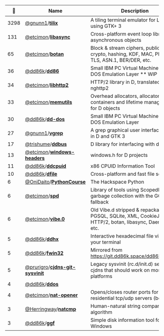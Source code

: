 |:star2: | Name | Description | 🌍|
|---|---|---|---|
|3298|[@gnunn1](https://github.com/gnunn1)/[**tilix**](https://github.com/gnunn1/tilix)|A tiling terminal emulator for Linux using GTK+ 3|[:arrow_upper_right:](https://gnunn1.github.io/tilix-web)|
|131|[@etcimon](https://github.com/etcimon)/[**libasync**](https://github.com/etcimon/libasync)|Cross-platform event loop library of asynchronous objects||
|65|[@etcimon](https://github.com/etcimon)/[**botan**](https://github.com/etcimon/botan)|Block & stream ciphers, public key crypto, hashing, KDF, MAC, PKCS, TLS, ASN.1, BER/DER, etc.||
|36|[@dd86k](https://github.com/dd86k)/[**dd86**](https://github.com/dd86k/dd86)|Small IBM PC Virtual Machine and DOS Emulation Layer ** WIP **|[:arrow_upper_right:](https://git.dd86k.space/dd86k/dd86)|
|34|[@etcimon](https://github.com/etcimon)/[**libhttp2**](https://github.com/etcimon/libhttp2)|HTTP/2 library in D, translated from nghttp2||
|33|[@etcimon](https://github.com/etcimon)/[**memutils**](https://github.com/etcimon/memutils)|Overhead allocators, allocator-aware containers and lifetime management for D objects||
|30|[@dd86k](https://github.com/dd86k)/[**dd-dos**](https://github.com/dd86k/dd-dos)|Small IBM PC Virtual Machine and DOS Emulation Layer|[:arrow_upper_right:](https://git.dd86k.space/dd86k/dd-dos)|
|27|[@gnunn1](https://github.com/gnunn1)/[**vgrep**](https://github.com/gnunn1/vgrep)|A grep graphical user interface written in D and GTK 3||
|17|[@trishume](https://github.com/trishume)/[**ddbus**](https://github.com/trishume/ddbus)|D library for interfacing with dbus||
|13|[@etcimon](https://github.com/etcimon)/[**windows-headers**](https://github.com/etcimon/windows-headers)|windows.h for D projects||
|11|[@dd86k](https://github.com/dd86k)/[**ddcpuid**](https://github.com/dd86k/ddcpuid)|x86 CPUID Information Tool|[:arrow_upper_right:](https://git.dd86k.space/dd86k/ddcpuid)|
|10|[@dd86k](https://github.com/dd86k)/[**dfile**](https://github.com/dd86k/dfile)|Cross-platform and fast file scanner||
|6|[@OniDaito](https://github.com/OniDaito)/[**PythonCourse**](https://github.com/OniDaito/PythonCourse)|The Hackspace Python|[:arrow_upper_right:](http://www.section9.co.uk)|
|6|[@etcimon](https://github.com/etcimon)/[**spd**](https://github.com/etcimon/spd)|Library of tools using ScopedPool RAII garbage collection with the GC as fallback||
|6|[@etcimon](https://github.com/etcimon)/[**vibe.0**](https://github.com/etcimon/vibe.0)|Old Vibe.d stripped & repackaged with PGSQL, SQLite, XML, CookieJar, HTTP/2, botan, libasync, Daemonize, etc.||
|5|[@dd86k](https://github.com/dd86k)/[**ddhx**](https://github.com/dd86k/ddhx)|Interactive hexadecimal file viewer for your terminal|[:arrow_upper_right:](https://git.dd86k.space/dd86k/ddhx)|
|5|[@dd86k](https://github.com/dd86k)/[**fwin32**](https://github.com/dd86k/fwin32)|Mirrored from https://git.dd86k.space/dd86k/fwin32||
|5|[@prurigro](https://github.com/prurigro)/[**cjdns-git-sysvinit**](https://github.com/prurigro/cjdns-git-sysvinit)|Legacy sysvinit (rc.d/init.d) service for cjdns that should work on most platforms||
|4|[@dd86k](https://github.com/dd86k)/[**ddos**](https://github.com/dd86k/ddos)|||
|4|[@etcimon](https://github.com/etcimon)/[**nat-opener**](https://github.com/etcimon/nat-opener)|Opens/closes router ports for residential tcp/udp servers (beta)||
|3|[@Herringway](https://github.com/Herringway)/[**natcmp**](https://github.com/Herringway/natcmp)|Human-natural string comparison algorithm||
|3|[@dd86k](https://github.com/dd86k)/[**ggf**](https://github.com/dd86k/ggf)|Simple disk information tool for Windows|[:arrow_upper_right:](https://git.dd86k.space/dd86k/ggf)|

